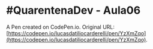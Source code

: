 # #QuarentenaDev - Aula06

A Pen created on CodePen.io. Original URL: [https://codepen.io/lucasdatiliocarderelli/pen/YzXmZqo](https://codepen.io/lucasdatiliocarderelli/pen/YzXmZqo).


